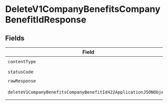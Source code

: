 # DeleteV1CompanyBenefitsCompanyBenefitIdResponse


## Fields

| Field                                                                                                                                             | Type                                                                                                                                              | Required                                                                                                                                          | Description                                                                                                                                       |
| ------------------------------------------------------------------------------------------------------------------------------------------------- | ------------------------------------------------------------------------------------------------------------------------------------------------- | ------------------------------------------------------------------------------------------------------------------------------------------------- | ------------------------------------------------------------------------------------------------------------------------------------------------- |
| `contentType`                                                                                                                                     | *string*                                                                                                                                          | :heavy_check_mark:                                                                                                                                | N/A                                                                                                                                               |
| `statusCode`                                                                                                                                      | *number*                                                                                                                                          | :heavy_check_mark:                                                                                                                                | N/A                                                                                                                                               |
| `rawResponse`                                                                                                                                     | [AxiosResponse](https://axios-http.com/docs/res_schema)                                                                                           | :heavy_minus_sign:                                                                                                                                | N/A                                                                                                                                               |
| `deleteV1CompanyBenefitsCompanyBenefitId422ApplicationJSONObject`                                                                                 | [DeleteV1CompanyBenefitsCompanyBenefitId422ApplicationJSON](../../models/operations/deletev1companybenefitscompanybenefitid422applicationjson.md) | :heavy_minus_sign:                                                                                                                                | Unprocessable Entity                                                                                                                              |